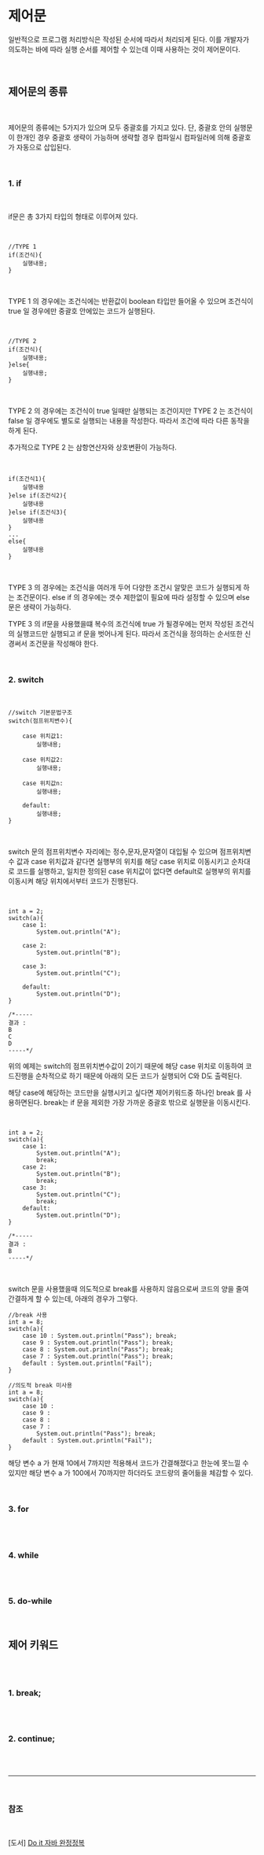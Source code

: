 # 제어문

일반적으로 프로그램 처리방식은 작성된 순서에 따라서 처리되게 된다. 이를 개발자가 의도하는 바에 따라 실행 순서를 제어할 수 있는데 이때 사용하는 것이 제어문이다.

<br>

## 제어문의 종류

<br>

제어문의 종류에는 5가지가 있으며 모두 중괄호를 가지고 있다. 단, 중괄호 안의 실행문이 한개인 경우 중괄호 생략이 가능하며 생략할 경우 컴파일시 컴파일러에 의해 중괄호가 자동으로 삽입된다.

<br>

### 1. if

<br>

if문은 총 3가지 타입의 형태로 이루어져 있다.

<br>

```
//TYPE 1
if(조건식){
    실행내용;
}
```

<br>

TYPE 1 의 경우에는 조건식에는 반환값이 boolean 타입만 들어올 수 있으며 조건식이 true 일 경우에만 중괄호 안에있는 코드가 실행된다.

<br>

```
//TYPE 2
if(조건식){
    실행내용;
}else{
    실행내용;
}
```

<br>

TYPE 2 의 경우에는 조건식이 true 일때만 실행되는 조건이지만 TYPE 2 는 조건식이 false 일 경우에도 별도로 실행되는 내용을 작성한다. 따라서 조건에 따라 다른 동작을 하게 된다.

추가적으로 TYPE 2 는 삼항연산자와 상호변환이 가능하다.

<br>

```
if(조건식1){
    실행내용
}else if(조건식2){
    실행내용
}else if(조건식3){
    실행내용
}
...
else{
    실행내용
}
```

<br>

TYPE 3 의 경우에는 조건식을 여러개 두어 다양한 조건시 알맞은 코드가 실행되게 하는 조건문이다. else if 의 경우에는 갯수 제한없이 필요에 따라 설정할 수 있으며 else 문은 생략이 가능하다.

TYPE 3 의 if문을 사용했을떄 복수의 조건식에 true 가 될경우에는 먼저 작성된 조건식의 실행코드만 실행되고 if 문을 벗어나게 된다. 따라서 조건식을 정의하는 순서또한 신경써서 조건문을 작성해야 한다.

<br>

### 2. switch

<br>

```
//switch 기본문법구조
switch(점프위치변수){

    case 위치값1:
        실행내용;

    case 위치값2:
        실행내용;

    case 위치값n:
        실행내용;

    default:
        실행내용;
}
```

<br>

switch 문의 점프위치변수 자리에는 정수,문자,문자열이 대입될 수 있으며 점프위치변수 값과 case 위치값과 같다면 실행부의 위치를 해당 case 위치로 이동시키고 순차대로 코드를 실행하고, 일치한 정의된 case 위치값이 없다면 default로 실행부의 위치를 이동시켜 해당 위치에서부터 코드가 진행된다.

<br>

```
int a = 2;
switch(a){
    case 1:
        System.out.println("A");

    case 2:
        System.out.println("B");

    case 3:
        System.out.println("C");

    default:
        System.out.println("D");
}

/*-----
결과 :
B
C
D
-----*/
```

위의 예제는 switch의 점프위치변수값이 2이기 때문에 해당 case 위치로 이동하여 코드진행을 순차적으로 하기 때문에 아래의 모든 코드가 실행되어 C와 D도 출력된다.

해당 case에 해당하는 코드만을 실행시키고 싶다면 제어키워드중 하나인 break 를 사용하면된다.
break는 if 문을 제외한 가장 가까운 중괄호 밖으로 실행문을 이동시킨다.

<br>

```
int a = 2;
switch(a){
    case 1:
        System.out.println("A");
        break;
    case 2:
        System.out.println("B");
        break;
    case 3:
        System.out.println("C");
        break;
    default:
        System.out.println("D");
}

/*-----
결과 :
B
-----*/
```

<br>

switch 문을 사용했을때 의도적으로  break를 사용하지 않음으로써 코드의 양을 줄여 간결하게 할 수 있는데, 아래의 경우가 그렇다.

```
//break 사용
int a = 8;
switch(a){
    case 10 : System.out.println("Pass"); break;
    case 9 : System.out.println("Pass"); break;
    case 8 : System.out.println("Pass"); break;
    case 7 : System.out.println("Pass"); break;
    default : System.out.println("Fail");
}

//의도적 break 미사용
int a = 8;
switch(a){
    case 10 :
    case 9 :
    case 8 :
    case 7 :
        System.out.println("Pass"); break;
    default : System.out.println("Fail");
}
```

해당 변수 a 가 현재 10에서 7까지만 적용해서 코드가 간결해졌다고 한눈에 못느낄 수 있지만 해당 변수 a 가 100에서 70까지만 하더라도 코드량의 줄어듦을 체감할 수 있다.

<br>

### 3. for

<br>

<br>

### 4. while

<br>

<br>

### 5. do-while

<br>

## 제어 키워드

<br>

<br>

### 1. break;

<br>

<br>

### 2. continue;

<br>

<br>

- - -

<br>

### 참조

<br>

[도서] [Do it 자바 완정정복](https://search.shopping.naver.com/book/catalog/32455536636?cat_id=50010920&frm=PBOKPRO&query=Do+it+%EC%9E%90%EB%B0%94%EC%99%84%EC%A0%84%EC%A0%95%EB%B3%B5&NaPm=ct%3Dljjvfgg8%7Cci%3D2e4d8036e09c766287eb3fc1901008f11846c8bd%7Ctr%3Dboknx%7Csn%3D95694%7Chk%3D25ed6432f4d7e79d0f955388870a4fb284070b86)
